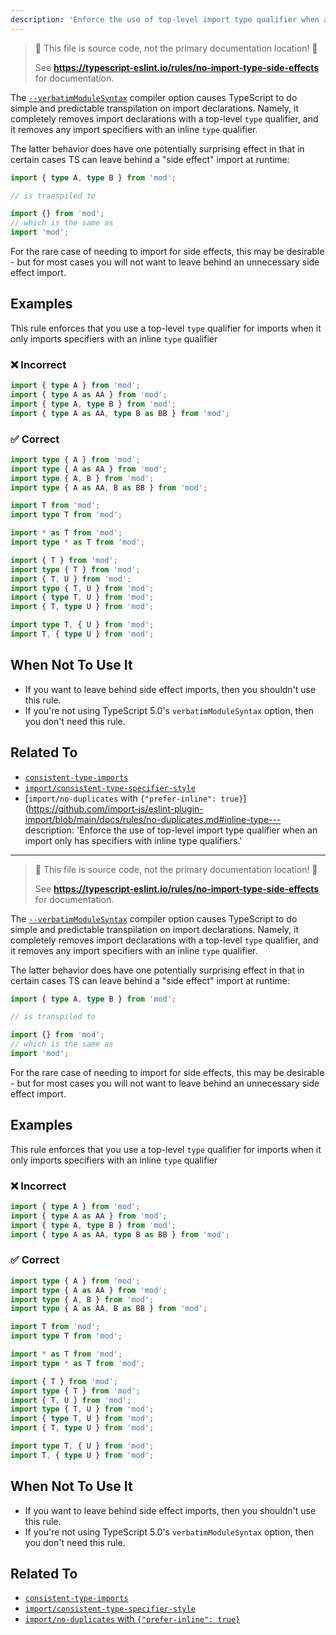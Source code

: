 ```yaml
---
description: 'Enforce the use of top-level import type qualifier when an import only has specifiers with inline type qualifiers.'
---
```


> 🛑 This file is source code, not the primary documentation location! 🛑
>
> See **https://typescript-eslint.io/rules/no-import-type-side-effects** for documentation.

The [`--verbatimModuleSyntax`](https://www.typescriptlang.org/tsconfig#verbatimModuleSyntax) compiler option causes TypeScript to do simple and predictable transpilation on import declarations.
Namely, it completely removes import declarations with a top-level `type` qualifier, and it removes any import specifiers with an inline `type` qualifier.

The latter behavior does have one potentially surprising effect in that in certain cases TS can leave behind a "side effect" import at runtime:

```ts
import { type A, type B } from 'mod';

// is transpiled to

import {} from 'mod';
// which is the same as
import 'mod';
```

For the rare case of needing to import for side effects, this may be desirable - but for most cases you will not want to leave behind an unnecessary side effect import.

## Examples

This rule enforces that you use a top-level `type` qualifier for imports when it only imports specifiers with an inline `type` qualifier

<!--tabs-->

### ❌ Incorrect

```ts
import { type A } from 'mod';
import { type A as AA } from 'mod';
import { type A, type B } from 'mod';
import { type A as AA, type B as BB } from 'mod';
```

### ✅ Correct

```ts
import type { A } from 'mod';
import type { A as AA } from 'mod';
import type { A, B } from 'mod';
import type { A as AA, B as BB } from 'mod';

import T from 'mod';
import type T from 'mod';

import * as T from 'mod';
import type * as T from 'mod';

import { T } from 'mod';
import type { T } from 'mod';
import { T, U } from 'mod';
import type { T, U } from 'mod';
import { type T, U } from 'mod';
import { T, type U } from 'mod';

import type T, { U } from 'mod';
import T, { type U } from 'mod';
```

## When Not To Use It

- If you want to leave behind side effect imports, then you shouldn't use this rule.
- If you're not using TypeScript 5.0's `verbatimModuleSyntax` option, then you don't need this rule.

## Related To

- [`consistent-type-imports`](./consistent-type-imports.md)
- [`import/consistent-type-specifier-style`](https://github.com/import-js/eslint-plugin-import/blob/main/docs/rules/consistent-type-specifier-style.md)
- [`import/no-duplicates` with `{"prefer-inline": true}`](https://github.com/import-js/eslint-plugin-import/blob/main/docs/rules/no-duplicates.md#inline-type---
description: 'Enforce the use of top-level import type qualifier when an import only has specifiers with inline type qualifiers.'
---

> 🛑 This file is source code, not the primary documentation location! 🛑
>
> See **https://typescript-eslint.io/rules/no-import-type-side-effects** for documentation.

The [`--verbatimModuleSyntax`](https://www.typescriptlang.org/tsconfig#verbatimModuleSyntax) compiler option causes TypeScript to do simple and predictable transpilation on import declarations.
Namely, it completely removes import declarations with a top-level `type` qualifier, and it removes any import specifiers with an inline `type` qualifier.

The latter behavior does have one potentially surprising effect in that in certain cases TS can leave behind a "side effect" import at runtime:

```ts
import { type A, type B } from 'mod';

// is transpiled to

import {} from 'mod';
// which is the same as
import 'mod';
```

For the rare case of needing to import for side effects, this may be desirable - but for most cases you will not want to leave behind an unnecessary side effect import.

## Examples

This rule enforces that you use a top-level `type` qualifier for imports when it only imports specifiers with an inline `type` qualifier

<!--tabs-->

### ❌ Incorrect

```ts
import { type A } from 'mod';
import { type A as AA } from 'mod';
import { type A, type B } from 'mod';
import { type A as AA, type B as BB } from 'mod';
```

### ✅ Correct

```ts
import type { A } from 'mod';
import type { A as AA } from 'mod';
import type { A, B } from 'mod';
import type { A as AA, B as BB } from 'mod';

import T from 'mod';
import type T from 'mod';

import * as T from 'mod';
import type * as T from 'mod';

import { T } from 'mod';
import type { T } from 'mod';
import { T, U } from 'mod';
import type { T, U } from 'mod';
import { type T, U } from 'mod';
import { T, type U } from 'mod';

import type T, { U } from 'mod';
import T, { type U } from 'mod';
```

## When Not To Use It

- If you want to leave behind side effect imports, then you shouldn't use this rule.
- If you're not using TypeScript 5.0's `verbatimModuleSyntax` option, then you don't need this rule.

## Related To

- [`consistent-type-imports`](./consistent-type-imports.md)
- [`import/consistent-type-specifier-style`](https://github.com/import-js/eslint-plugin-import/blob/main/docs/rules/consistent-type-specifier-style.md)
- [`import/no-duplicates` with `{"prefer-inline": true}`](https://github.com/import-js/eslint-plugin-import/blob/main/docs/rules/no-duplicates.md#inline-type-imports)
